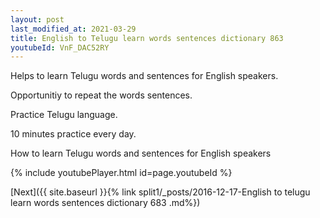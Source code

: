 ```yaml
---
layout: post
last_modified_at: 2021-03-29
title: English to Telugu learn words sentences dictionary 863 
youtubeId: VnF_DAC52RY
---
```

 
 
Helps to learn Telugu words and sentences for English speakers.

Opportunitiy to repeat the words sentences. 

Practice Telugu language. 
 
10 minutes practice every day. 
 
How to learn Telugu words and sentences for English speakers 
 
{% include youtubePlayer.html id=page.youtubeId %}
 
 
[Next]({{ site.baseurl }}{% link  split1/_posts/2016-12-17-English to telugu learn words sentences dictionary 683 .md%})
 
